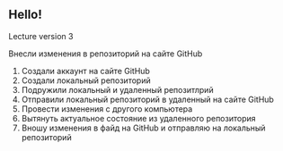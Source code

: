 ## Hello!

Lecture version 3

Внесли изменения в репозиторий на сайте GitHub

1. Создали аккаунт на сайте GitHub
2. Создали локальный репозиторий
3. Подружили локальный и удаленный репозитлрий
4. Отправили локальный репозиторий в удаленный на сайте GitHub
5. Провести изменения с другого компьютера
6. Вытянуть актуальное состояние из удаленного репозитория
7. Вношу изменения в файд на GitHub и отправляю на локальный репозиторий

